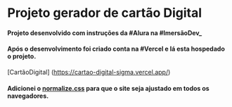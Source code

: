 # Projeto gerador de cartão Digital


#### Projeto desenvolvido com instruções da #Alura na #ImersãoDev_


#### Após o desenvolvimento foi criado conta na #Vercel e lá esta hospedado o projeto. 
[CartãoDigital] (https://cartao-digital-sigma.vercel.app/)

#### Adicionei o [normalize.css](github.com/necolas/normalize.css ) para que o site seja ajustado em todos os navegadores.

